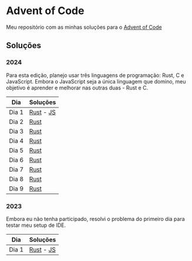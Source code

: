 # Advent of Code

Meu repositório com as minhas soluções para o [Advent of Code](https://adventofcode.com/)

## Soluções

### 2024

Para esta edição, planejo usar três linguagens de programação: Rust, C e JavaScript. Embora o JavaScript seja a única linguagem que domino, meu objetivo é aprender e melhorar nas outras duas - Rust e C.

| Dia   | Soluções                                                 |
| ----- | -------------------------------------------------------- |
| Dia 1 | [Rust](./2024/day1/day1.rs) - [JS](./2024/day1/day1.mjs) |
| Dia 2 | [Rust](./2024/day2/day2.rs)                              |
| Dia 3 | [Rust](./2024/day3/day3.rs)                              |
| Dia 4 | [Rust](./2024/day4/day4.rs)                              |
| Dia 5 | [Rust](./2024/day5/day5.rs)                              |
| Dia 6 | [Rust](./2024/day6/day6.rs)                              |
| Dia 7 | [Rust](./2024/day7/day7.rs)                              |
| Dia 8 | [Rust](./2024/day8/day8.rs)                              |
| Dia 9 | [Rust](./2024/day9/day9.rs)                              |

### 2023

Embora eu não tenha participado, resolvi o problema do primeiro dia para testar meu setup de IDE.

| Dia   | Soluções                                                 |
| ----- | -------------------------------------------------------- |
| Dia 1 | [Rust](./2023/day1/day1.rs) - [JS](./2023/day1/day1.mjs) |
